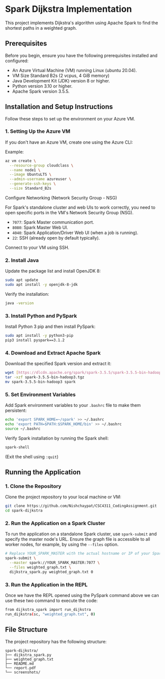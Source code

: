 # Spark Dijkstra Implementation

This project implements Dijkstra's algorithm using Apache Spark to find the shortest paths in a weighted graph.

## Prerequisites

Before you begin, ensure you have the following prerequisites installed and configured:

* An Azure Virtual Machine (VM) running Linux (ubuntu 20.04).
* VM Size Standard B2s (2 vcpus, 4 GiB memory)
* Java Development Kit (JDK) version 8 or higher.
* Python version 3.10 or higher.
* Apache Spark version 3.5.5.

## Installation and Setup Instructions

Follow these steps to set up the environment on your Azure VM.

### 1. Setting Up the Azure VM

If you don't have an Azure VM, create one using the Azure CLI:

Example:

```bash
az vm create \
  --resource-group cloudclass \
  --name node1 \
  --image UbuntuLTS \
  --admin-username azureuser \
  --generate-ssh-keys \
  --size Standard_B2s

```
Configure Networking (Network Security Group - NSG)

For Spark's standalone cluster and web UIs to work correctly, you need to open specific ports in the VM's Network Security Group (NSG).

* `7077`: Spark Master communication port.
* `8080`: Spark Master Web UI.
* `4040`: Spark Application/Driver Web UI (when a job is running).
* `22`: SSH (already open by default typically).


Connect to your VM using SSH.


### 2. Install Java

Update the package list and install OpenJDK 8:

```bash
sudo apt update
sudo apt install -y openjdk-8-jdk
```

Verify the installation:

```bash
java -version
```

### 3. Install Python and PySpark

Install Python 3 pip and then install PySpark:

```bash
sudo apt install -y python3-pip
pip3 install pyspark==3.1.2
```

### 4. Download and Extract Apache Spark

Download the specified Spark version and extract it:

```bash
wget [https://dlcdn.apache.org/spark/spark-3.5.5/spark-3.5.5-bin-hadoop3.tgz]
tar -xzf spark-3.5.5-bin-hadoop3.tgz
mv spark-3.5.5-bin-hadoop3 spark
```

### 5. Set Environment Variables

Add Spark environment variables to your `.bashrc` file to make them persistent:

```bash
echo 'export SPARK_HOME=~/spark' >> ~/.bashrc
echo 'export PATH=$PATH:$SPARK_HOME/bin' >> ~/.bashrc
source ~/.bashrc
```

Verify Spark installation by running the Spark shell:

```bash
spark-shell
```

(Exit the shell using `:quit`)

## Running the Application

### 1. Clone the Repository

Clone the project repository to your local machine or VM:

```bash
git clone https://github.com/Nishchaypat/CSC4311_CodingAssignment.git
cd spark-dijkstra
```

### 2. Run the Application on a Spark Cluster

To run the application on a standalone Spark cluster, use `spark-submit` and specify the master node's URL. Ensure the graph file is accessible to all worker nodes, for example, by using the `--files` option.

```bash
# Replace YOUR_SPARK_MASTER with the actual hostname or IP of your Spark master
spark-submit \
  --master spark://YOUR_SPARK_MASTER:7077 \
  --files weighted_graph.txt \
  dijkstra_spark.py weighted_graph.txt 0
```

### 3. Run the Application in the REPL

Once we have the REPL opened using the PySpark command above we can use these two command to execute the code:

```bash
from dijkstra_spark import run_dijkstra
run_dijkstra(sc, "weighted_graph.txt", 0)
```

## File Structure

The project repository has the following structure:

```
spark-dijkstra/
├── dijkstra_spark.py
├── weighted_graph.txt
├── README.md             
└── report.pdf             
└── screenshots/            

